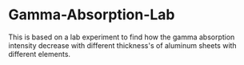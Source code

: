 # Gamma-Absorption-Lab
This is based on a lab experiment to find how the gamma absorption intensity decrease with different thickness's of aluminum sheets with different elements.
